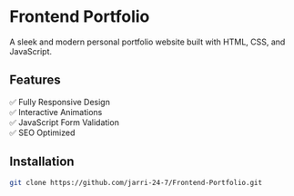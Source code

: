 # Frontend Portfolio

A sleek and modern personal portfolio website built with HTML, CSS, and JavaScript.

## Features
✅ Fully Responsive Design  
✅ Interactive Animations  
✅ JavaScript Form Validation  
✅ SEO Optimized  

## Installation

```bash
git clone https://github.com/jarri-24-7/Frontend-Portfolio.git
